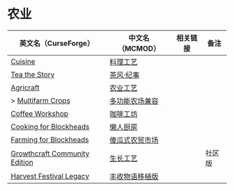 # 农业

| 英文名（CurseForge）                                                                                        | 中文名（MCMOD）                                        | 相关链接 | 备注   |
| ----------------------------------------------------------------------------------------------------------- | ------------------------------------------------------ | -------- | ------ |
| [Cuisine](https://www.curseforge.com/minecraft/mc-mods/cuisine)                                             | [料理工艺](https://www.mcmod.cn/class/1291.html)       |          |        |
| [Tea the Story](https://www.curseforge.com/minecraft/mc-mods/tea-the-story)                                 | [茶风·纪事](https://www.mcmod.cn/class/557.html)       |          |        |
| [Agricraft](https://www.curseforge.com/minecraft/mc-mods/agricraft)                                         | [农业工艺](https://www.mcmod.cn/class/514.html)        |          |        |
| > [Multifarm Crops](https://www.curseforge.com/minecraft/mc-mods/multifarm-crops)                           | [多功能农场兼容](https://www.mcmod.cn/class/1258.html) |          |        |
| [Coffee Workshop](https://www.curseforge.com/minecraft/mc-mods/coffee-workshop)                             | [咖啡工坊](https://www.mcmod.cn/class/1211.html)       |          |        |
| [Cooking for Blockheads](https://minecraft.curseforge.com/projects/cooking-for-blockheads)                  | [懒人厨房](https://www.mcmod.cn/class/468.html)        |          |        |
| [Farming for Blockheads](https://www.curseforge.com/minecraft/mc-mods/farming-for-blockheads)               | [傻瓜式农贸市场](https://www.mcmod.cn/class/2057.html) |          |        |
| [Growthcraft Community Edition](https://www.curseforge.com/minecraft/mc-mods/growthcraft-community-edition) | [生长工艺](https://www.mcmod.cn/class/326.html)        |          | 社区版 |
| [Harvest Festival Legacy](https://www.curseforge.com/minecraft/mc-mods/harvest-festival-legacy)             | [丰收物语移植版](https://www.mcmod.cn/class/2139.html) |          |        |
